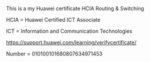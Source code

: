 This is a my Huawei certificate HCIA Routing & Switching

HCIA = Huawei Certified ICT Associate

ICT = Information and Communication Technologies

https://support.huawei.com/learning/verifycertificate/
 
 
Number = 010100101680807634971453

